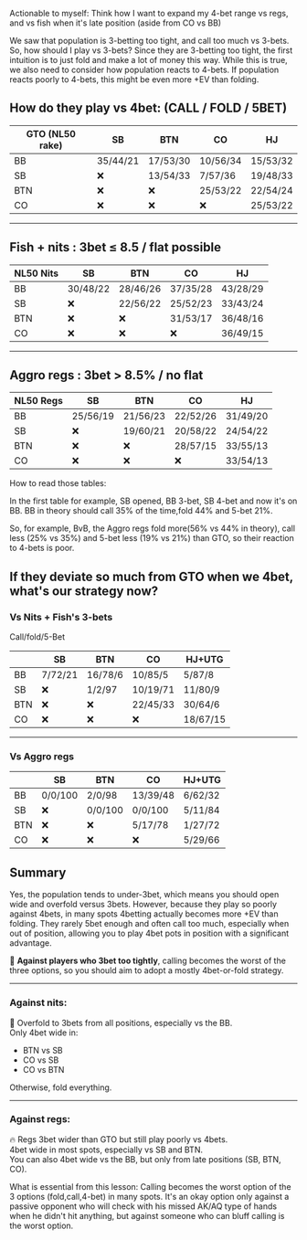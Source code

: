 
Actionable to myself: Think how I want to expand my 4-bet range vs regs, and vs fish when it's late position (aside from CO vs BB)

We saw that population is 3-betting too tight, and call too much vs 3-bets.
So, how should I play vs 3-bets? Since they are 3-betting too tight, the first intuition is to just fold and make a lot of money this way. While this is true, we also need to consider how population reacts to 4-bets. If population reacts poorly to 4-bets, this might be even more +EV than folding.

## How do they play vs 4bet: (CALL / FOLD / 5BET)

| GTO (NL50 rake) | SB       | BTN      | CO       | HJ       |
| --------------- | -------- | -------- | -------- | -------- |
| BB              | 35/44/21 | 17/53/30 | 10/56/34 | 15/53/32 |
| SB              | ❌        | 13/54/33 | 7/57/36  | 19/48/33 |
| BTN             | ❌        | ❌        | 25/53/22 | 22/54/24 |
| CO              | ❌        | ❌        | ❌        | 25/53/22 |

---

## Fish + nits : 3bet ≤ 8.5 / flat possible

| NL50 Nits | SB       | BTN      | CO       | HJ       |
| --------- | -------- | -------- | -------- | -------- |
| BB        | 30/48/22 | 28/46/26 | 37/35/28 | 43/28/29 |
| SB        | ❌        | 22/56/22 | 25/52/23 | 33/43/24 |
| BTN       | ❌        | ❌        | 31/53/17 | 36/48/16 |
| CO        | ❌        | ❌        | ❌        | 36/49/15 |

---

## Aggro regs : 3bet > 8.5% / no flat

| NL50 Regs | SB       | BTN      | CO       | HJ       |
| --------- | -------- | -------- | -------- | -------- |
| BB        | 25/56/19 | 21/56/23 | 22/52/26 | 31/49/20 |
| SB        | ❌        | 19/60/21 | 20/58/22 | 24/54/22 |
| BTN       | ❌        | ❌        | 28/57/15 | 33/55/13 |
| CO        | ❌        | ❌        | ❌        | 33/54/13 |
How to read those tables:

In the first table for example, SB opened, BB 3-bet, SB 4-bet and now it's on BB.
BB in theory should call 35% of the time,fold 44% and 5-bet 21%.

So, for example, BvB, the Aggro regs fold more(56% vs 44% in theory), call less (25% vs 35%) and 5-bet less (19% vs 21%) than GTO, so their reaction to 4-bets is poor.


## If they deviate so much from GTO when we 4bet, what's our strategy now?

### Vs Nits + Fish's 3-bets

Call/fold/5-Bet

|     | SB      | BTN     | CO       | HJ+UTG   |
| --- | ------- | ------- | -------- | -------- |
| BB  | 7/72/21 | 16/78/6 | 10/85/5  | 5/87/8   |
| SB  | ❌       | 1/2/97  | 10/19/71 | 11/80/9  |
| BTN | ❌       | ❌       | 22/45/33 | 30/64/6  |
| CO  | ❌       | ❌       | ❌        | 18/67/15 |

---

### Vs Aggro regs

|     | SB      | BTN     | CO       | HJ+UTG  |
| --- | ------- | ------- | -------- | ------- |
| BB  | 0/0/100 | 2/0/98  | 13/39/48 | 6/62/32 |
| SB  | ❌       | 0/0/100 | 0/0/100  | 5/11/84 |
| BTN | ❌       | ❌       | 5/17/78  | 1/27/72 |
| CO  | ❌       | ❌       | ❌        | 5/29/66 |
## Summary

Yes, the population tends to under-3bet, which means you should open wide and overfold versus 3bets. However, because they play so poorly against 4bets, in many spots 4betting actually becomes more +EV than folding. They rarely 5bet enough and often call too much, especially when out of position, allowing you to play 4bet pots in position with a significant advantage.

🧠 **Against players who 3bet too tightly**, calling becomes the worst of the three options, so you should aim to adopt a mostly 4bet-or-fold strategy.

---

### Against nits:
🚫 Overfold to 3bets from all positions, especially vs the BB.  
Only 4bet wide in:
- BTN vs SB
- CO vs SB
- CO vs BTN

Otherwise, fold everything.

---

### Against regs:
🔥 Regs 3bet wider than GTO but still play poorly vs 4bets.  
4bet wide in most spots, especially vs SB and BTN.  
You can also 4bet wide vs the BB, but only from late positions (SB, BTN, CO).


What is essential from this lesson: Calling becomes the worst option of the 3 options (fold,call,4-bet) in many spots. It's an okay option only against a passive opponent who will check with his missed AK/AQ type of hands when he didn't hit anything, but against someone who can bluff calling is the worst option.